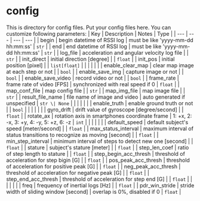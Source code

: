 # config

This is directory for config files.
Put your config files here.
You can customize following parameters:
| Key                   | Description                                                            | Notes                                    | Type          |
| ---                   | ---                                                                    | ---                                      | ---           |
| begin                 | begin datetime of RSSI log                                             | must be like 'yyyy-mm-dd hh:mm:ss'       | `str`         |
| end                   | end datetime of RSSI log                                               | must be like 'yyyy-mm-dd hh:mm:ss'       | `str`         |
| log_file              | acceleration and angular velocity log file                             |                                          | `str`         |
| init_direct           | initial direction [degree]                                             |                                          | `float`       |
| init_pos              | initial position [pixel]                                               |                                          | `list[float]` |
|                       |                                                                        |                                          |               |
| enable_clear_map      | clear map image at each step or not                                    |                                          | `bool`        |
| enable_save_img       | capture image or not                                                   |                                          | `bool`        |
| enable_save_video     | record video or not                                                    |                                          | `bool`        |
| frame_rate            | frame rate of video [FPS]                                              | synchronized with real speed if 0        | `float`       |
| map_conf_file         | map config file                                                        |                                          | `str`         |
| map_img_file          | map image file                                                         |                                          | `str`         |
| result_file_name      | file name of image and video                                           | auto generated if unspecified            | `str \| None` |
|                       |                                                                        |                                          |               |
| enable_truth          | enable ground truth or not                                             |                                          | `bool`        |
|                       |                                                                        |                                          |               |
| gyro_drift            | drift value of gyroscope [degree/second]                               |                                          | `float`       |
| rotate_ax             | rotation axis in smartphones coordinate frame                          | 1: +x, 2: -x, 3: +y, 4: -y, 5: +z, 6: -z | `int`         |
|                       |                                                                        |                                          |               |
| default_speed         | default subject's speed [meter/second]                                 |                                          | `float`       |
| max_status_interval   | maximum interval of status transitions to recognize as moving [second] |                                          | `float`       |
| min_step_interval     | minimum interval of steps to detect new one [second]                   |                                          | `float`       |
| stature               | subject's stature [meter]                                              |                                          | `float`       |
| step_len_coef         | ratio of step length to stature                                        |                                          | `float`       |
| step_begin_acc_thresh | threshold of acceleration for step bigin [G]                           |                                          | `float`       |
| pos_peak_acc_thresh   | threshold of acceleration for positive peak [G]                        |                                          | `float`       |
| neg_peak_acc_thresh   | threshold of acceleration for negative peak [G]                        |                                          | `float`       |
| step_end_acc_thresh   | threshold of acceleration for step end [G]                             |                                          | `float`       |
|                       |                                                                        |                                          |               |
| freq                  | frequency of inertial logs [Hz]                                        |                                          | `float`       |
| pdr_win_stride        | stride width of sliding window [second]                                | overlap is 0%, disabled if 0             | `float`       |
